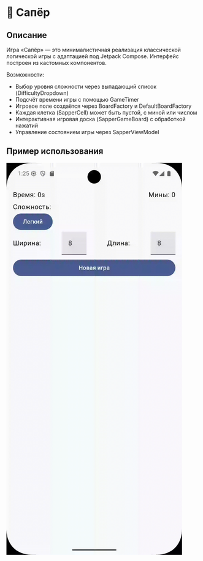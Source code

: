 # 🧨 Сапёр

## Описание

Игра «Сапёр» — это минималистичная реализация классической логической игры с адаптацией под Jetpack
Compose. Интерфейс построен из кастомных компонентов.

Возможности:

- Выбор уровня сложности через выпадающий список (DifficultyDropdown)
- Подсчёт времени игры с помощью GameTimer
- Игровое поле создаётся через BoardFactory и DefaultBoardFactory
- Каждая клетка (SapperCell) может быть пустой, с миной или числом
- Интерактивная игровая доска (SapperGameBoard) с обработкой нажатий
- Управление состоянием игры через SapperViewModel

## Пример использования

![sapper](/specification/games/img/sapper.gif)